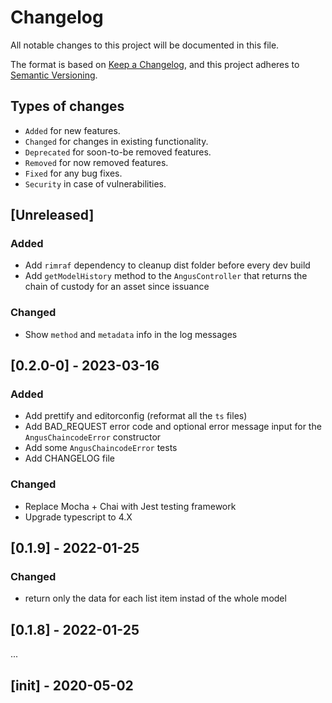 # Changelog

All notable changes to this project will be documented in this file.

The format is based on [Keep a Changelog](https://keepachangelog.com/en/1.0.0/),
and this project adheres to [Semantic Versioning](https://semver.org/spec/v2.0.0.html).

## Types of changes

- `Added` for new features.
- `Changed` for changes in existing functionality.
- `Deprecated` for soon-to-be removed features.
- `Removed` for now removed features.
- `Fixed` for any bug fixes.
- `Security` in case of vulnerabilities.

## [Unreleased]

### Added

- Add `rimraf` dependency to cleanup dist folder before every dev build
- Add `getModelHistory` method to the `AngusController` that returns the chain of custody for an asset since issuance

### Changed

- Show `method` and `metadata` info in the log messages


## [0.2.0-0] - 2023-03-16

### Added

- Add prettify and editorconfig (reformat all the `ts` files)
- Add BAD_REQUEST error code and optional error message input for the `AngusChaincodeError` constructor
- Add some `AngusChaincodeError` tests
- Add CHANGELOG file

### Changed

- Replace Mocha + Chai with Jest testing framework
- Upgrade typescript to 4.X

## [0.1.9] - 2022-01-25

### Changed

- return only the data for each list item instad of the whole model

## [0.1.8] - 2022-01-25

...
##  [init] - 2020-05-02
